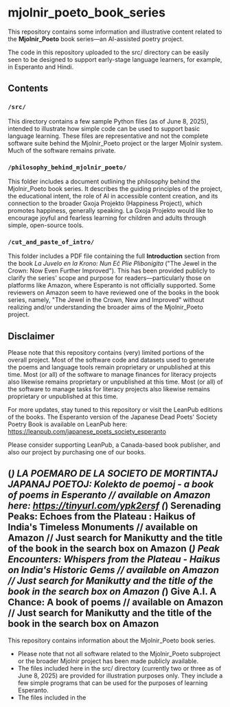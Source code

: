 # mjolnir_poeto_book_series

This repository contains some information and illustrative content related to the **Mjolnir_Poeto** book series—an AI-assisted poetry project.

The code in this repository uploaded to the src/ directory can be easily seen to be designed to support early-stage language learners, for example, in Esperanto and Hindi.
## Contents

### `/src/`
This directory contains a few sample Python files (as of June 8, 2025), intended to illustrate how simple code can be used to support basic language learning. These files are representative and not the complete software suite behind the Mjolnir_Poeto project or the larger Mjolnir system. Much of the software remains private.

### `/philosophy_behind_mjolnir_poeto/`
This folder includes a document outlining the philosophy behind the Mjolnir_Poeto book series. It describes the guiding principles of the project, the educational intent, the role of AI in accessible content creation, and its connection to the broader Gxoja Projekto (Happiness Project), which promotes happiness, generally speaking. La Gxoja Projekto would like to encourage joyful and fearless learning for children and adults through simple, open-source tools.

### `/cut_and_paste_of_intro/`
This folder includes a PDF file containing the full **Introduction** section from the book *La Juvelo en la Krono: Nun Eĉ Plie Plibonigita* ("The Jewel in the Crown: Now Even Further Improved"). This has been provided publicly to clarify the series' scope and purpose for readers—particularly those on platforms like Amazon, where Esperanto is not officially supported. Some reviewers on Amazon seem to have reviewed one of the books in the book series, namely, "The Jewel in the Crown, New and Improved" without realizing and/or understanding the broader aims of the Mjolnir_Poeto project.

## Disclaimer

Please note that this repository contains (very) limited portions of the overall project. Most of the software code and datasets used to generate the poems and language tools remain proprietary or unpublished at this time. Most (or all) of the software to manage 
finances for literacy projects also likewise remains proprietary or unpublished at this time. Most (or all) of the software to manage tasks for literacy projects also likewise remains proprietary or unpublished at this time.

For more updates, stay tuned to this repository or visit the LeanPub editions of the books. The Esperanto version of the Japanese Dead Poets' Society Poetry Book is available on LeanPub here:
https://leanpub.com/japanese_poets_society_esperanto

Please consider supporting LeanPub, a Canada-based book publisher, and also our project by purchasing one of our books.

(*) LA POEMARO DE LA SOCIETO DE MORTINTAJ JAPANAJ POETOJ: Kolekto de poemoj - a book of poems in Esperanto // available on Amazon here: https://tinyurl.com/ypk2ersf
(*) Serenading Peaks: Echoes from the Plateau : Haikus of India's Timeless Monuments // available on Amazon // Just search for Manikutty and the title of the book in the search box on Amazon
(*) Peak Encounters: Whispers from the Plateau - Haikus on India's Historic Gems // available on Amazon // Just search for Manikutty and the title of the book in the search box on Amazon
(*) Give A.I. A Chance: A book of poems // available on Amazon // Just search for Manikutty and the title of the book in the search box on Amazon
---

This repository contains information about the Mjolnir_Poeto book series.

- Please note that not all software related to the Mjolnir_Poeto subproject or the broader Mjolnir project has been made publicly available.
- The files included here in the src/ directory (currently two or three as of June 8, 2025) are provided for illustration purposes only. They include a few simple programs that can be used for the purposes of learning Esperanto.
- The files included in the 


